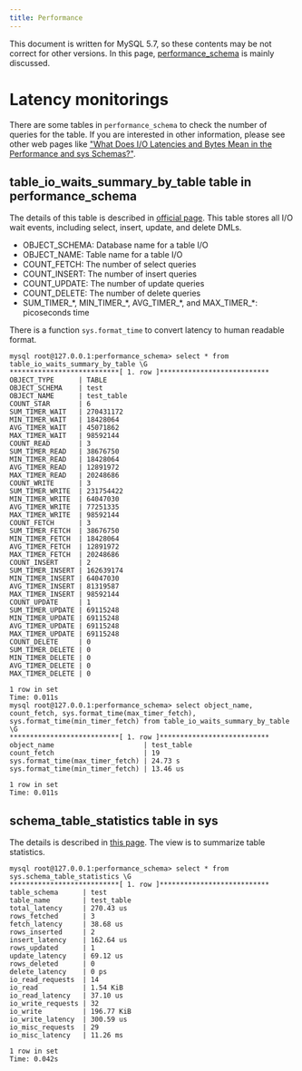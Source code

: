 ```yaml
---
title: Performance
---
```


This document is written for MySQL 5.7, so these contents may be not correct for other versions.
In this page, [performance_schema](https://dev.mysql.com/doc/refman/5.7/en/performance-schema.html) is mainly discussed.

Latency monitorings
===

There are some tables in `performance_schema` to check the number of queries for the table.
If you are interested in other information, please see other web pages like ["What Does I/O Latencies and Bytes Mean in the Performance and sys Schemas?"](https://mysql.wisborg.dk/2018/08/05/what-does-io-latencies-and-bytes-mean-in-the-performance-and-sys-schemas/).

table_io_waits_summary_by_table table in performance_schema
---

The details of this table is described in [official page](https://dev.mysql.com/doc/refman/5.7/en/table-waits-summary-tables.html).
This table stores all I/O wait events, including select, insert, update, and delete DMLs.
- OBJECT_SCHEMA: Database name for a table I/O
- OBJECT_NAME: Table name for a table I/O
- COUNT_FETCH: The number of select queries
- COUNT_INSERT: The number of insert queries
- COUNT_UPDATE: The number of update queries
- COUNT_DELETE: The number of delete queries
- SUM\_TIMER\_\*, MIN\_TIMER\_\*, AVG\_TIMER\_\*, and MAX\_TIMER\_\*: picoseconds time

There is a function `sys.format_time` to convert latency to human readable format.

```
mysql root@127.0.0.1:performance_schema> select * from table_io_waits_summary_by_table \G
***************************[ 1. row ]***************************
OBJECT_TYPE      | TABLE
OBJECT_SCHEMA    | test
OBJECT_NAME      | test_table
COUNT_STAR       | 6
SUM_TIMER_WAIT   | 270431172
MIN_TIMER_WAIT   | 18428064
AVG_TIMER_WAIT   | 45071862
MAX_TIMER_WAIT   | 98592144
COUNT_READ       | 3
SUM_TIMER_READ   | 38676750
MIN_TIMER_READ   | 18428064
AVG_TIMER_READ   | 12891972
MAX_TIMER_READ   | 20248686
COUNT_WRITE      | 3
SUM_TIMER_WRITE  | 231754422
MIN_TIMER_WRITE  | 64047030
AVG_TIMER_WRITE  | 77251335
MAX_TIMER_WRITE  | 98592144
COUNT_FETCH      | 3
SUM_TIMER_FETCH  | 38676750
MIN_TIMER_FETCH  | 18428064
AVG_TIMER_FETCH  | 12891972
MAX_TIMER_FETCH  | 20248686
COUNT_INSERT     | 2
SUM_TIMER_INSERT | 162639174
MIN_TIMER_INSERT | 64047030
AVG_TIMER_INSERT | 81319587
MAX_TIMER_INSERT | 98592144
COUNT_UPDATE     | 1
SUM_TIMER_UPDATE | 69115248
MIN_TIMER_UPDATE | 69115248
AVG_TIMER_UPDATE | 69115248
MAX_TIMER_UPDATE | 69115248
COUNT_DELETE     | 0
SUM_TIMER_DELETE | 0
MIN_TIMER_DELETE | 0
AVG_TIMER_DELETE | 0
MAX_TIMER_DELETE | 0

1 row in set
Time: 0.011s
mysql root@127.0.0.1:performance_schema> select object_name, count_fetch, sys.format_time(max_timer_fetch), sys.format_time(min_timer_fetch) from table_io_waits_summary_by_table \G
***************************[ 1. row ]***************************
object_name                      | test_table
count_fetch                      | 19
sys.format_time(max_timer_fetch) | 24.73 s
sys.format_time(min_timer_fetch) | 13.46 us

1 row in set
Time: 0.011s
```


schema_table_statistics table in sys
---

The details is described in [this page](https://dev.mysql.com/doc/refman/5.7/en/sys-schema-table-statistics.html).
The view is to summarize table statistics.

```
mysql root@127.0.0.1:performance_schema> select * from sys.schema_table_statistics \G
***************************[ 1. row ]***************************
table_schema      | test
table_name        | test_table
total_latency     | 270.43 us
rows_fetched      | 3
fetch_latency     | 38.68 us
rows_inserted     | 2
insert_latency    | 162.64 us
rows_updated      | 1
update_latency    | 69.12 us
rows_deleted      | 0
delete_latency    | 0 ps
io_read_requests  | 14
io_read           | 1.54 KiB
io_read_latency   | 37.10 us
io_write_requests | 32
io_write          | 196.77 KiB
io_write_latency  | 300.59 us
io_misc_requests  | 29
io_misc_latency   | 11.26 ms

1 row in set
Time: 0.042s
```
